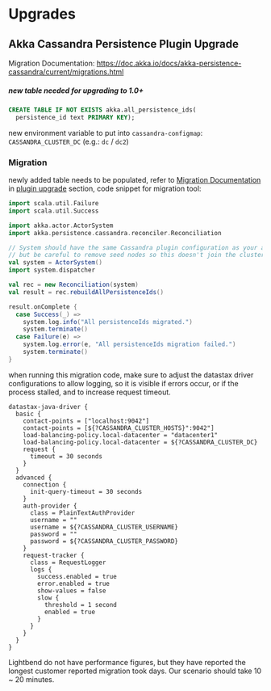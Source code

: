 # Upgrades

## Akka Cassandra Persistence Plugin Upgrade
Migration Documentation: https://doc.akka.io/docs/akka-persistence-cassandra/current/migrations.html

##### new table needed for upgrading to 1.0+
```sql
CREATE TABLE IF NOT EXISTS akka.all_persistence_ids(
  persistence_id text PRIMARY KEY);
```

new environment variable to put into `cassandra-configmap`: `CASSANDRA_CLUSTER_DC` (e.g.: `dc` / `dc2`)

### Migration
newly added table needs to be populated, refer to [Migration Documentation](https://doc.akka.io/docs/akka-persistence-cassandra/current/migrations.html) in [plugin upgrade](#akka-cassandra-persistence-plugin-upgrade) section,
code snippet for migration tool:
```scala
import scala.util.Failure
import scala.util.Success

import akka.actor.ActorSystem
import akka.persistence.cassandra.reconciler.Reconciliation

// System should have the same Cassandra plugin configuration as your application
// but be careful to remove seed nodes so this doesn't join the cluster
val system = ActorSystem()
import system.dispatcher

val rec = new Reconciliation(system)
val result = rec.rebuildAllPersistenceIds()

result.onComplete {
  case Success(_) =>
    system.log.info("All persistenceIds migrated.")
    system.terminate()
  case Failure(e) =>
    system.log.error(e, "All persistenceIds migration failed.")
    system.terminate()
}
```
when running this migration code, make sure to adjust the datastax driver configurations to allow logging,
so it is visible if errors occur, or if the process stalled,
and to increase request timeout.
```HOCON
datastax-java-driver {
  basic {
    contact-points = ["localhost:9042"]
    contact-points = [${?CASSANDRA_CLUSTER_HOSTS}":9042"]
    load-balancing-policy.local-datacenter = "datacenter1"
    load-balancing-policy.local-datacenter = ${?CASSANDRA_CLUSTER_DC}
    request {
      timeout = 30 seconds
    }
  }
  advanced {
    connection {
      init-query-timeout = 30 seconds
    }
    auth-provider {
      class = PlainTextAuthProvider
      username = ""
      username = ${?CASSANDRA_CLUSTER_USERNAME}
      password = ""
      password = ${?CASSANDRA_CLUSTER_PASSWORD}
    }
    request-tracker {
      class = RequestLogger
      logs {
        success.enabled = true
        error.enabled = true
        show-values = false
        slow {
          threshold = 1 second
          enabled = true
        }
      }
    }
  }
}
```
Lightbend do not have performance figures, but they have reported the longest customer reported migration took days.
Our scenario should take 10 ~ 20 minutes.